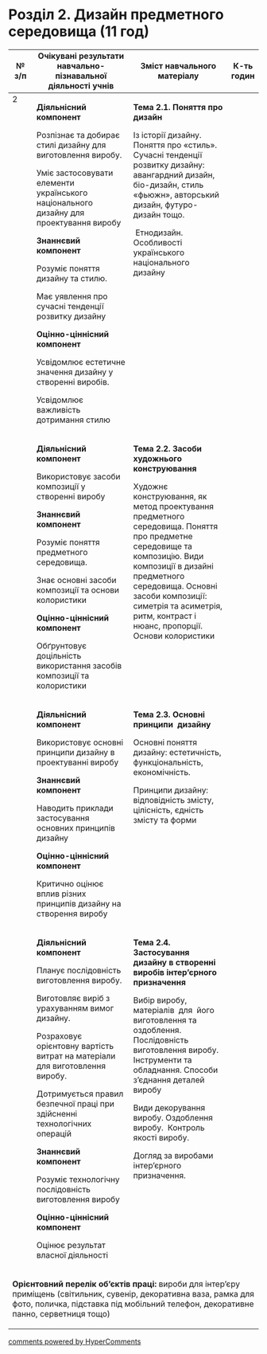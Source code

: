 <div id="hypercomments_widget" class="js-hypercomments-widget invisible"></div>

# Розділ 2. Дизайн предметного середовища  (11 год)

<table>
<tr>
<td width="10%" align="center"><b>№ з/п</b></td>
<td width="40%" align="center"><b>Очікувані результати навчально-пізнавальної діяльності учнів</b></td>
<td width="40%" align="center"><b>Зміст навчального матеріалу</b></td>
<td width="10%" align="center"><b>К-ть годин</b></td>
</tr>
<tbody>
<tr>
<td rowspan="4" width="10%" style="vertical-align:top !important;">2</td>
<td width="40%" style="vertical-align:top !important;">
<p><strong>Діяльнісний компонент</strong></p>
<p>Розпізнає та добирає стилі дизайну для виготовлення виробу.</p>
<p>Уміє застосовувати елементи українського національного дизайну для проектування виробу</p>
<p><strong>Знаннєвий компонент</strong></p>
<p>Розуміє поняття дизайну та стилю.</p>
<p>Має уявлення про сучасні тенденції розвитку дизайну</p>
<p><strong>Оцінно-ціннісний компонент</strong></p>
<p>Усвідомлює естетичне значення дизайну у створенні виробів.</p>
<p>Усвідомлює важливість дотримання стилю</p>
</td>
<td width="40%" style="vertical-align:top !important;">
<p><strong>Тема 2.1. Поняття про дизайн</strong></p>
<p>Із історії дизайну. Поняття про &laquo;стиль&raquo;. Сучасні тенденції розвитку дизайну: авангардний дизайн, біо-дизайн, стиль &laquo;фьюжн&raquo;, авторський дизайн, футуро-дизайн тощо.</p>
<p>&nbsp;Етнодизайн. Особливості українського національного дизайну</p>
</td>
<td width="10%" style="vertical-align:top !important;"></td>
</tr>
<tr>
<td width="40%" style="vertical-align:top !important;">
<p><strong>Діяльнісний компонент</strong></p>
<p>Використовує засоби композиції у створенні виробу</p>
<p><strong>Знаннєвий компонент</strong></p>
<p>Розуміє поняття предметного середовища.</p>
<p>Знає основні засоби композиції та основи колористики</p>
<p><strong>Оцінно-ціннісний компонент</strong></p>
<p>Обґрунтовує доцільність&nbsp; використання засобів композиції та колористики</p>
</td>
<td width="40%" style="vertical-align:top !important;">
<p><strong>Тема 2.2. Засоби художнього конструювання</strong></p>
<p>Художнє конструювання, як&nbsp; метод проектування предметного середовища. Поняття про предметне середовище та композицію. Види композиції в дизайні предметного середовища. Основні засоби композиції: симетрія та асиметрія, ритм, контраст і нюанс, пропорції. Основи колористики</p>
</td>
<td width="10%" style="vertical-align:top !important;"></td>
</tr>
<tr>
<td width="40%" style="vertical-align:top !important;">
<p><strong>Діяльнісний компонент</strong></p>
<p>Використовує основні принципи дизайну в проектуванні виробу</p>
<p><strong>Знаннєвий компонент</strong></p>
<p>Наводить приклади застосування основних принципів дизайну</p>
<p><strong>Оцінно-ціннісний компонент</strong></p>
<p>Критично оцінює&nbsp; вплив різних принципів дизайну на створення виробу</p>
</td>
<td width="40%" style="vertical-align:top !important;">
<p><strong>Тема 2.3. Основні принципи&nbsp; дизайну</strong></p>
<p>Основні поняття дизайну: естетичність, функціональність, економічність.</p>
<p>Принципи дизайну: відповідність змісту, цілісність, єдність змісту та форми</p>
</td>
<td width="10%" style="vertical-align:top !important;"></td>
</tr>
<tr>
<td width="40%" style="vertical-align:top !important;">
<p><strong>Діяльнісний компонент</strong></p>
<p>Планує послідовність виготовлення виробу.</p>
<p>Виготовляє виріб з урахуванням вимог дизайну.</p>
<p>Розраховує орієнтовну вартість витрат на матеріали для виготовлення виробу.</p>
<p>Дотримується правил безпечної праці при здійсненні технологічних операцій</p>
<p><strong>Знаннєвий компонент</strong></p>
<p>Розуміє технологічну послідовність виготовлення виробу</p>
<p><strong>Оцінно-ціннісний компонент</strong></p>
<p>Оцінює результат власної діяльності</p>
</td>
<td width="40%" style="vertical-align:top !important;">
<p><strong>Тема 2.4. Застосування дизайну в створенні виробів інтер&rsquo;єрного призначення</strong></p>
<p>Вибір виробу, матеріалів&nbsp; для&nbsp; його виготовлення та оздоблення. Послідовність виготовлення виробу. Інструменти та обладнання. Способи з&rsquo;єднання деталей виробу</p>
<p>Види декорування виробу. Оздоблення виробу. &nbsp;Контроль якості виробу.</p>
<p>Догляд за виробами інтер&rsquo;єрного призначення.</p>
</td>
<td width="10%" style="vertical-align:top !important;"></td>
</tr>
<tr>
<td colspan="4" width="40%" style="vertical-align:top !important;">
<p><strong>Орієнтовний перелік об&rsquo;єктів праці: </strong>вироби для інтер&rsquo;єру&nbsp; приміщень (світильник, сувенір, декоративна ваза, рамка для фото, поличка, підставка під мобільний телефон, декоративне панно, серветниця тощо)</p>
</td>
</tr>
</table>

<div class="js-hypercomments-container">
<a href="http://hypercomments.com" class="hc-link" title="comments widget">comments powered by HyperComments</a>
</div>
